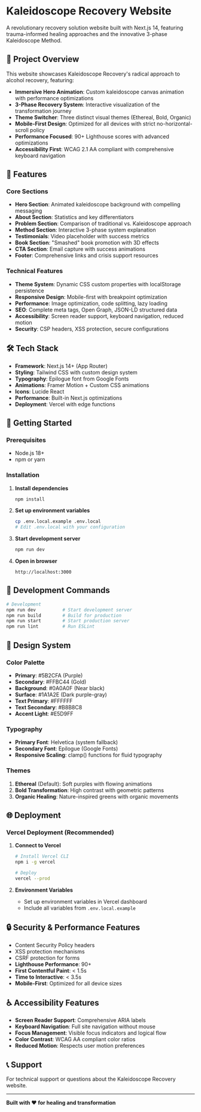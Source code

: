 # Kaleidoscope Recovery Website

A revolutionary recovery solution website built with Next.js 14, featuring trauma-informed healing approaches and the innovative 3-phase Kaleidoscope Method.

## 🎯 Project Overview

This website showcases Kaleidoscope Recovery's radical approach to alcohol recovery, featuring:

- **Immersive Hero Animation**: Custom kaleidoscope canvas animation with performance optimizations
- **3-Phase Recovery System**: Interactive visualization of the transformation journey  
- **Theme Switcher**: Three distinct visual themes (Ethereal, Bold, Organic)
- **Mobile-First Design**: Optimized for all devices with strict no-horizontal-scroll policy
- **Performance Focused**: 90+ Lighthouse scores with advanced optimizations
- **Accessibility First**: WCAG 2.1 AA compliant with comprehensive keyboard navigation

## 🚀 Features

### Core Sections
- **Hero Section**: Animated kaleidoscope background with compelling messaging
- **About Section**: Statistics and key differentiators
- **Problem Section**: Comparison of traditional vs. Kaleidoscope approach
- **Method Section**: Interactive 3-phase system explanation
- **Testimonials**: Video placeholder with success metrics
- **Book Section**: "Smashed" book promotion with 3D effects
- **CTA Section**: Email capture with success animations
- **Footer**: Comprehensive links and crisis support resources

### Technical Features
- **Theme System**: Dynamic CSS custom properties with localStorage persistence
- **Responsive Design**: Mobile-first with breakpoint optimization
- **Performance**: Image optimization, code splitting, lazy loading
- **SEO**: Complete meta tags, Open Graph, JSON-LD structured data
- **Accessibility**: Screen reader support, keyboard navigation, reduced motion
- **Security**: CSP headers, XSS protection, secure configurations

## 🛠 Tech Stack

- **Framework**: Next.js 14+ (App Router)
- **Styling**: Tailwind CSS with custom design system
- **Typography**: Epilogue font from Google Fonts
- **Animations**: Framer Motion + Custom CSS animations
- **Icons**: Lucide React
- **Performance**: Built-in Next.js optimizations
- **Deployment**: Vercel with edge functions

## 🚀 Getting Started

### Prerequisites
- Node.js 18+ 
- npm or yarn

### Installation

1. **Install dependencies**
   ```bash
   npm install
   ```

2. **Set up environment variables**
   ```bash
   cp .env.local.example .env.local
   # Edit .env.local with your configuration
   ```

3. **Start development server**
   ```bash
   npm run dev
   ```

4. **Open in browser**
   ```
   http://localhost:3000
   ```

## 📱 Development Commands

```bash
# Development
npm run dev          # Start development server
npm run build        # Build for production  
npm run start        # Start production server
npm run lint         # Run ESLint
```

## 🎨 Design System

### Color Palette
- **Primary**: #5B2CFA (Purple)
- **Secondary**: #FFBC44 (Gold)  
- **Background**: #0A0A0F (Near black)
- **Surface**: #1A1A2E (Dark purple-gray)
- **Text Primary**: #FFFFFF
- **Text Secondary**: #B8B8C8
- **Accent Light**: #E5D9FF

### Typography
- **Primary Font**: Helvetica (system fallback)
- **Secondary Font**: Epilogue (Google Fonts)
- **Responsive Scaling**: clamp() functions for fluid typography

### Themes
1. **Ethereal** (Default): Soft purples with flowing animations
2. **Bold Transformation**: High contrast with geometric patterns  
3. **Organic Healing**: Nature-inspired greens with organic movements

## 🌐 Deployment

### Vercel Deployment (Recommended)

1. **Connect to Vercel**
   ```bash
   # Install Vercel CLI
   npm i -g vercel
   
   # Deploy
   vercel --prod
   ```

2. **Environment Variables**
   - Set up environment variables in Vercel dashboard
   - Include all variables from `.env.local.example`

## 🔒 Security & Performance Features

- Content Security Policy headers
- XSS protection mechanisms  
- CSRF protection for forms
- **Lighthouse Performance**: 90+
- **First Contentful Paint**: < 1.5s
- **Time to Interactive**: < 3.5s
- **Mobile-First**: Optimized for all device sizes

## ♿ Accessibility Features

- **Screen Reader Support**: Comprehensive ARIA labels
- **Keyboard Navigation**: Full site navigation without mouse
- **Focus Management**: Visible focus indicators and logical flow
- **Color Contrast**: WCAG AA compliant color ratios
- **Reduced Motion**: Respects user motion preferences

## 📞 Support

For technical support or questions about the Kaleidoscope Recovery website.

---

**Built with ❤️ for healing and transformation**

